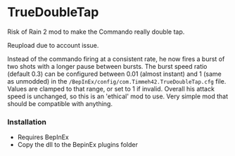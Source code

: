 # TrueDoubleTap

Risk of Rain 2 mod to make the Commando really double tap.

Reupload due to account issue.

Instead of the commando firing at a consistent rate, he now fires a burst of two shots with a longer pause between bursts.
The burst speed ratio (default 0.3) can be configured between 0.01 (almost instant) and 1 (same as unmodded) in the `/BepInEx/config/com.Timmeh42.TrueDoubleTap.cfg` file.
Values are clamped to that range, or set to 1 if invalid.
Overall his attack speed is unchanged, so this is an 'ethical' mod to use.
Very simple mod that should be compatible with anything.

### Installation

- Requires BepInEx
- Copy the dll to the BepinEx plugins folder
